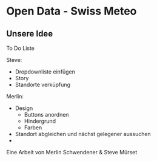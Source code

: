 # Open Data - Swiss Meteo

## Unsere Idee 

To Do Liste

Steve:
- Dropdownliste einfügen
- Story
- Standorte verküpfung


Merlin:
- Design
    - Buttons anordnen
    - Hindergrund
    - Farben
- Standort abgleichen und nächst gelegener aussuchen
- 



Eine Arbeit von
Merlin Schwendener 
&
Steve Mürset
